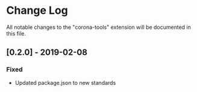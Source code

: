# Change Log

All notable changes to the "corona-tools" extension will be documented in this file.

## [0.2.0] - 2019-02-08

### Fixed

- Updated package.json to new standards